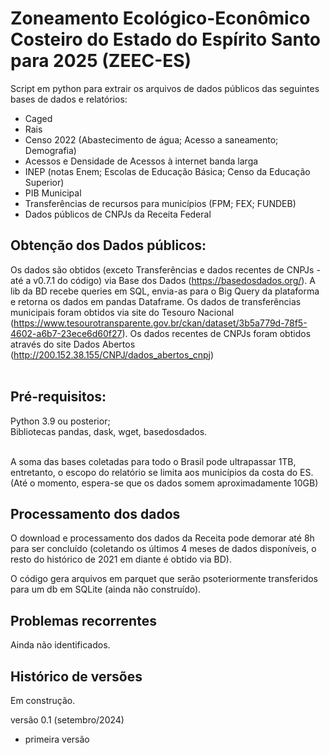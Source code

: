 # Zoneamento Ecológico-Econômico Costeiro do Estado do Espírito Santo para 2025 (ZEEC-ES)

Script em python para extrair os arquivos de dados públicos das seguintes bases de dados e relatórios:
- Caged
- Rais
- Censo 2022 (Abastecimento de água; Acesso a saneamento; Demografia)
-  Acessos e Densidade de Acessos à internet banda larga
-  INEP (notas Enem; Escolas de Educação Básica; Censo da Educação Superior)
-  PIB Municipal
-  Transferências de recursos para municípios (FPM; FEX; FUNDEB)
-  Dados públicos de CNPJs da Receita Federal

## Obtenção dos Dados públicos:
Os dados são obtidos (exceto Transferências e dados recentes de CNPJs - até a v0.7.1 do código) via Base dos Dados (https://basedosdados.org/). A lib da BD recebe queries em SQL, envia-as para o Big Query da plataforma e retorna os dados em pandas Dataframe. Os dados de transferências municipais foram obtidos via site do Tesouro Nacional (https://www.tesourotransparente.gov.br/ckan/dataset/3b5a779d-78f5-4602-a6b7-23ece6d60f27). Os dados recentes de CNPJs foram obtidos através do site Dados Abertos (http://200.152.38.155/CNPJ/dados_abertos_cnpj) <br><br>

## Pré-requisitos:
Python 3.9 ou posterior;<br>
Bibliotecas pandas, dask, wget, basedosdados.<br><br>

A soma das bases coletadas para todo o Brasil pode ultrapassar 1TB, entretanto, o escopo do relatório se limita aos municípios da costa do ES. (Até o momento, espera-se que os dados somem aproximadamente 10GB)


## Processamento dos dados

O download e processamento dos dados da Receita pode demorar até 8h para ser concluído (coletando os últimos 4 meses de dados disponíveis, o resto do histórico de 2021 em diante é obtido via BD).

O código gera arquivos em parquet que serão psoteriormente transferidos para um db em SQLite (ainda não construído).<br>


## Problemas recorrentes
Ainda não identificados.



## Histórico de versões
Em construção.

versão 0.1 (setembro/2024)
- primeira versão
